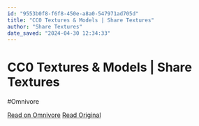 ```yaml
---
id: "9553b0f8-f6f8-450e-a8a0-547971ad705d"
title: "CC0 Textures & Models | Share Textures"
author: "Share Textures"
date_saved: "2024-04-30 12:34:33"
---
```


# CC0 Textures & Models | Share Textures
#Omnivore

[Read on Omnivore](https://omnivore.app/me/cc-0-textures-models-share-textures-18f2ec8f6ca)
[Read Original](https://www.sharetextures.com)

